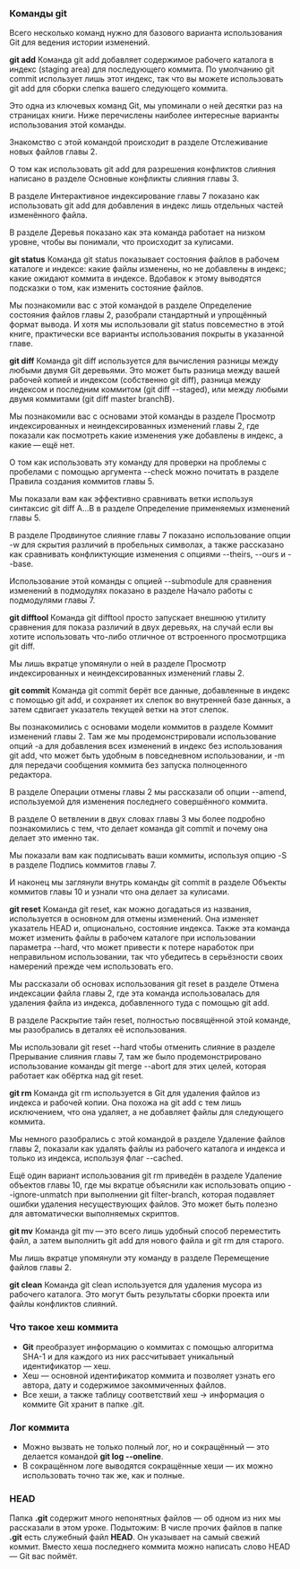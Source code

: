 ### Команды git

Всего несколько команд нужно для базового варианта использования Git для ведения истории изменений.

**git add**
Команда git add добавляет содержимое рабочего каталога в индекс (staging area) для последующего коммита. По умолчанию git commit использует лишь этот индекс, так что вы можете использовать git add для сборки слепка вашего следующего коммита.

Это одна из ключевых команд Git, мы упоминали о ней десятки раз на страницах книги. Ниже перечислены наиболее интересные варианты использования этой команды.

Знакомство с этой командой происходит в разделе Отслеживание новых файлов главы 2.

О том как использовать git add для разрешения конфликтов слияния написано в разделе Основные конфликты слияния главы 3.

В разделе Интерактивное индексирование главы 7 показано как использовать git add для добавления в индекс лишь отдельных частей изменённого файла.

В разделе Деревья показано как эта команда работает на низком уровне, чтобы вы понимали, что происходит за кулисами.

**git status**
Команда git status показывает состояния файлов в рабочем каталоге и индексе: какие файлы изменены, но не добавлены в индекс; какие ожидают коммита в индексе. Вдобавок к этому выводятся подсказки о том, как изменить состояние файлов.

Мы познакомили вас с этой командой в разделе Определение состояния файлов главы 2, разобрали стандартный и упрощённый формат вывода. И хотя мы использовали git status повсеместно в этой книге, практически все варианты использования покрыты в указанной главе.

**git diff**
Команда git diff используется для вычисления разницы между любыми двумя Git деревьями. Это может быть разница между вашей рабочей копией и индексом (собственно git diff), разница между индексом и последним коммитом (git diff --staged), или между любыми двумя коммитами (git diff master branchB).

Мы познакомили вас с основами этой команды в разделе Просмотр индексированных и неиндексированных изменений главы 2, где показали как посмотреть какие изменения уже добавлены в индекс, а какие — ещё нет.

О том как использовать эту команду для проверки на проблемы с пробелами с помощью аргумента --check можно почитать в разделе Правила создания коммитов главы 5.

Мы показали вам как эффективно сравнивать ветки используя синтаксис git diff A…​B в разделе Определение применяемых изменений главы 5.

В разделе Продвинутое слияние главы 7 показано использование опции -w для скрытия различий в пробельных символах, а также рассказано как сравнивать конфликтующие изменения с опциями --theirs, --ours и --base.

Использование этой команды с опцией --submodule для сравнения изменений в подмодулях показано в разделе Начало работы с подмодулями главы 7.

**git difftool**
Команда git difftool просто запускает внешнюю утилиту сравнения для показа различий в двух деревьях, на случай если вы хотите использовать что-либо отличное от встроенного просмотрщика git diff.

Мы лишь вкратце упомянули о ней в разделе Просмотр индексированных и неиндексированных изменений главы 2.

**git commit**
Команда git commit берёт все данные, добавленные в индекс с помощью git add, и сохраняет их слепок во внутренней базе данных, а затем сдвигает указатель текущей ветки на этот слепок.

Вы познакомились с основами модели коммитов в разделе Коммит изменений главы 2. Там же мы продемонстрировали использование опций -a для добавления всех изменений в индекс без использования git add, что может быть удобным в повседневном использовании, и -m для передачи сообщения коммита без запуска полноценного редактора.

В разделе Операции отмены главы 2 мы рассказали об опции --amend, используемой для изменения последнего совершённого коммита.

В разделе О ветвлении в двух словах главы 3 мы более подробно познакомились с тем, что делает команда git commit и почему она делает это именно так.

Мы показали вам как подписывать ваши коммиты, используя опцию -S в разделе Подпись коммитов главы 7.

И наконец мы заглянули внутрь команды git commit в разделе Объекты коммитов главы 10 и узнали что она делает за кулисами.

**git reset**
Команда git reset, как можно догадаться из названия, используется в основном для отмены изменений. Она изменяет указатель HEAD и, опционально, состояние индекса. Также эта команда может изменить файлы в рабочем каталоге при использовании параметра --hard, что может привести к потере наработок при неправильном использовании, так что убедитесь в серьёзности своих намерений прежде чем использовать его.

Мы рассказали об основах использования git reset в разделе Отмена индексации файла главы 2, где эта команда использовалась для удаления файла из индекса, добавленного туда с помощью git add.

В разделе Раскрытие тайн reset, полностью посвящённой этой команде, мы разобрались в деталях её использования.

Мы использовали git reset --hard чтобы отменить слияние в разделе Прерывание слияния главы 7, там же было продемонстрировано использование команды git merge --abort для этих целей, которая работает как обёртка над git reset.

**git rm**
Команда git rm используется в Git для удаления файлов из индекса и рабочей копии. Она похожа на git add с тем лишь исключением, что она удаляет, а не добавляет файлы для следующего коммита.

Мы немного разобрались с этой командой в разделе Удаление файлов главы 2, показали как удалять файлы из рабочего каталога и индекса и только из индекса, используя флаг --cached.

Ещё один вариант использования git rm приведён в разделе Удаление объектов главы 10, где мы вкратце объяснили как использовать опцию --ignore-unmatch при выполнении git filter-branch, которая подавляет ошибки удаления несуществующих файлов. Это может быть полезно для автоматически выполняемых скриптов.

**git mv**
Команда git mv — это всего лишь удобный способ переместить файл, а затем выполнить git add для нового файла и git rm для старого.

Мы лишь вкратце упомянули эту команду в разделе Перемещение файлов главы 2.

**git clean**
Команда git clean используется для удаления мусора из рабочего каталога. Это могут быть результаты сборки проекта или файлы конфликтов слияний.

### Что такое хеш коммита

- **Git** преобразует информацию о коммитах с помощью алгоритма SHA-1 и для каждого из них рассчитывает уникальный идентификатор — хеш.
- Хеш — основной идентификатор коммита и позволяет узнать его автора, дату и содержимое закоммиченных файлов.
- Все хеши, а также таблицу соответствий хеш → информация о коммите Git хранит в папке .git.

### Лог коммита

- Можно вызвать не только полный лог, но и сокращённый — это делается командой **git log --oneline**.
- В сокращённом логе выводятся сокращённые хеши — их можно использовать точно так же, как и полные.

### HEAD

Папка **.git** содержит много непонятных файлов — об одном из них мы рассказали в этом уроке. Подытожим:
В числе прочих файлов в папке **.git** есть служебный файл **HEAD**. Он указывает на самый свежий коммит.
Вместо хеша последнего коммита можно написать слово HEAD — Git вас поймёт.
